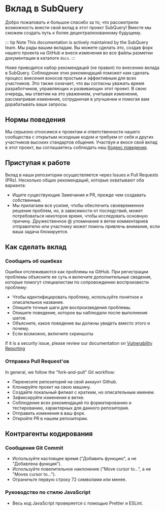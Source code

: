 # Вклад в SubQuery

Добро пожаловать и большое спасибо за то, что рассмотрели возможность внести свой вклад в этот проект SubQuery! Вместе мы сможем создать путь к более децентрализованному будущему.

::: tip Note This documentation is actively maintained by the SubQuery team. Мы рады вашим вкладам. Вы можете сделать это, создав форк нашего проекта на GitHub и внеся изменения во все файлы разметки документации в каталоге `docs`. :::

Ниже приводится набор рекомендаций (не правил) по внесению вклада в SubQuery. Соблюдение этих рекомендаций поможет нам сделать процесс внесения взносов простым и эффективным для всех участников. Это также означает, что вы согласны уважать время разработчиков, управляющих и развивающих этот проект. В свою очередь, мы ответим на это уважением, учитывая изменения, рассматривая изменения, сотрудничая в улучшении и помогая вам дорабатывать ваши запросы.

## Нормы поведения

Мы серьезно относимся к проектам и ответственности нашего сообщества с открытым исходным кодом и требуем от себя и других участников высоких стандартов общения. Участвуя и внося свой вклад в этот проект, вы соглашаетесь соблюдать наш [Кодекс поведения](https://github.com/subquery/subql/blob/main/CODE_OF_CONDUCT.md).

## Приступая к работе

Вклад в наши репозитории осуществляется через Issues и Pull Requests (PRs). Несколько общих рекомендаций, которые охватывают оба варианта:

- Ищите существующие Замечания и PR, прежде чем создавать собственные.
- Мы прилагаем все усилия, чтобы обеспечить своевременное решение проблем, но, в зависимости от последствий, может потребоваться некоторое время, чтобы исследовать основную причину. Дружественное @ упоминание в ветке комментариев отправителю или участнику может помочь привлечь внимание, если ваша задача блокируется.

## Как сделать вклад

### Сообщить об ошибках

Ошибки отслеживаются как проблемы на GitHub. При регистрации проблемы объясните ее суть и включите дополнительные сведения, которые помогут специалистам по сопровождению воспроизвести проблему:

- Чтобы идентифицировать проблему, используйте понятное и описательное название.
- Опишите точные шаги для воспроизведения проблемы.
- Опишите поведение, которое вы наблюдали после выполнения шагов.
- Объясните, какое поведение вы должны увидеть вместо этого и почему.
- Если возможно, включите скриншоты

If it is a security issue, please review our documentation on [Vulnerability Reporting](./vulnerability-reporting.md)

### Отправка Pull Request'ов

In general, we follow the "fork-and-pull" Git workflow:

- Перенесите репозиторий на свой аккаунт Github.
- Клонируйте проект на свою машину.
- Создайте локальный филиал с кратким, но описательным именем.
- Зафиксируйте изменения в ветке.
- Соблюдение всех рекомендаций по форматированию и тестированию, характерных для данного репозитория.
- Отправить изменения в ваш форк.
- Откройте PR в нашем репозитории.

## Контрагенты кодирования

### Сообщения Git Commit

- Используйте настоящее время ("Добавить функцию", а не "Добавлена функция").
- Используйте повелительное наклонение ("Move cursor to...", а не "Moves cursor to...").
- Ограничьте первую строку 72 символами или менее.

### Руководство по стилю JavaScript

- Весь код JavaScript проверяется с помощью Prettier и ESLint.
